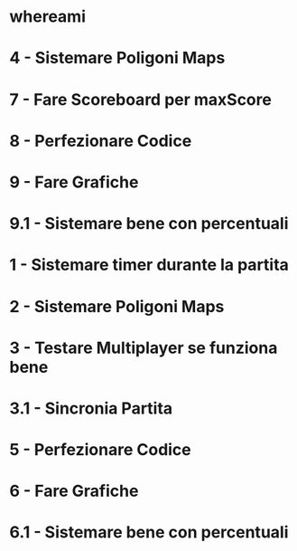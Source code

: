 # whereami

# 4 - Sistemare Poligoni Maps



# 7 - Fare Scoreboard per maxScore

# 8 - Perfezionare Codice

# 9 - Fare Grafiche
# 9.1 - Sistemare bene con percentuali
# 1 - Sistemare timer durante la partita

# 2 - Sistemare Poligoni Maps

# 3 - Testare Multiplayer se funziona bene
# 3.1 - Sincronia Partita 

# 5 - Perfezionare Codice

# 6 - Fare Grafiche
# 6.1 - Sistemare bene con percentuali
